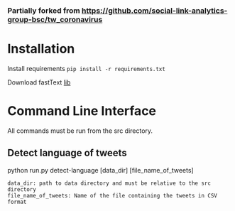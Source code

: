 ### Partially forked from https://github.com/social-link-analytics-group-bsc/tw_coronavirus

# Installation

Install requirements `pip install -r requirements.txt`
    
Download fastText [lib](https://dl.fbaipublicfiles.com/fasttext/supervised-models/lid.176.bin)

# Command Line Interface

All commands must be run from the src directory.

## Detect language of tweets

python run.py detect-language [data_dir] [file_name_of_tweets]

    data_dir: path to data directory and must be relative to the src directory
    file_name_of_tweets: Name of the file containing the tweets in CSV format
